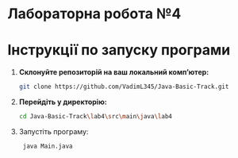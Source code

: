 # Лабораторна робота №4
# Інструкції по запуску програми
1. **Склонуйте репозиторій на ваш локальний комп’ютер:**
   ```bash
   git clone https://github.com/VadimL345/Java-Basic-Track.git
   
2. **Перейдіть у директорію:**
   ```bash
   cd Java-Basic-Track\lab4\src\main\java\lab4
3. Запустіть програму:
   ```bash
    java Main.java
